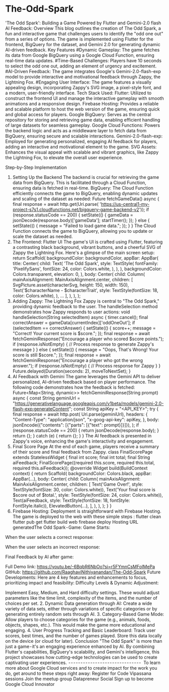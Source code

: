 # The-Odd-Spark
'The Odd Spark': Building a Game Powered by Flutter and Gemini-2.0 flash AI Feedback:
Overview
This blog outlines the creation of The Odd Spark, a fun and interactive game that challenges users to identify the "odd one out" from a series of options. The game is implemented using Flutter for the frontend, BigQuery for the dataset, and Gemini 2.0 for generating dynamic AI-driven feedback.
Key Features
#Dynamic Gameplay: The game fetches its data from Google BigQuery using a Google Cloud Function, ensuring real-time data updates.
#Time-Based Challenges: Players have 10 seconds to select the odd one out, adding an element of urgency and excitement.
#AI-Driven Feedback: The game integrates Google's Gemini-2.0-flash-exp model to provide interactive and motivational feedback through Zappy, the Lightning Fox.
#Engaging User Interface: The game features a visually appealing design, incorporating Zappy's SVG image, a pixel-style font, and a modern, user-friendly interface.
Tech Stack Used:
Flutter: Utilized to construct the frontend UI and manage the interactive gameplay with smooth animations and a responsive design.
Firebase Hosting: Provides a reliable and scalable platform to host the web version of the game, ensuring quick and global access for players.
Google BigQuery: Serves as the central repository for storing and retrieving game data, enabling efficient handling of large datasets for seamless gameplay.
Google Cloud Functions: Powers the backend logic and acts as a middleware layer to fetch data from BigQuery, ensuring secure and scalable interactions.
Gemini-2.0-flash-exp: Employed for generating personalized, engaging AI feedback for players, adding an interactive and motivational element to the game.
SVG Assets: Enhances the visual appeal with scalable and vibrant graphics, like Zappy the Lightning Fox, to elevate the overall user experience.

Step-by-Step Implementation
1. Setting Up the Backend
The backend is crucial for retrieving the game data from BigQuery. This is facilitated through a Cloud Function, ensuring data is fetched in real-time.
BigQuery:
The Cloud Function efficiently connects the game to BigQuery, enabling dynamic updates and scaling of the dataset as needed:
Future<void> fetchGameData() async {
  final response = await http.get(Uri.parse(
      'https://us-central1-my-project-s7s1.cloudfunctions.net/bigquery-game-backend-v2'));
  if (response.statusCode == 200) {
    setState(() {
      gameData = jsonDecode(response.body)['gameData'];
      startTimer();
    });
  } else {
    setState(() {
      message = "Failed to load game data.";
    });
  }
}
The Cloud Function connects the game to BigQuery, allowing you to update or scale the dataset as needed.
2. The Frontend: Flutter UI
The game's UI is crafted using Flutter, featuring a contrasting black background, vibrant buttons, and a cheerful SVG of Zappy the Lightning Fox. Here's a glimpse of the main screen setup:
return Scaffold(
  backgroundColor: backgroundColor,
  appBar: AppBar(
    title: Center(
      child: Text(
        'The Odd Spark',
        style: TextStyle(
          fontFamily: 'PixelifySans',
          fontSize: 24,
          color: Colors.white,
        ),
      ),
    ),
    backgroundColor: Colors.transparent,
    elevation: 0,
  ),
  body: Center(
    child: Column(
      mainAxisAlignment: MainAxisAlignment.center,
      children: [
        SvgPicture.asset(characterSvg, height: 150, width: 150),
        Text('$characterName - $characterTrait',
          style: TextStyle(fontSize: 18, color: Colors.white),
        ),
        ...
      ],
    ),
  ),
);
3. Adding Zappy: The Lightning Fox
Zappy is central to "The Odd Spark," providing dynamic feedback to the user. The handleSelection method demonstrates how Zappy responds to user actions:
void handleSelection(String selectedItem) async {
  timer.cancel();
  final correctAnswer = gameData[currentIndex]['oddOneOut'];
  if (selectedItem == correctAnswer) {
    setState(() {
      score++;
      message = "Correct! Your current score is $score.";
    });
    final response = await fetchGeminiResponse("Encourage a player who scored $score points.");
    if (response.isNotEmpty) {
      // Process response to generate Zappy's message
    }
  } else {
    setState(() {
      message = "Oops, That's Wrong! Your score is still $score.";
    });
    final response = await fetchGeminiResponse("Encourage a player who got the wrong answer.");
    if (response.isNotEmpty) {
      // Process response for Zappy
    }
  }
  Future.delayed(Duration(seconds: 2), moveToNextSet);
}
4. AI Feedback with Gemini
The game leverages the Gemini API to deliver personalized, AI-driven feedback based on player performance. The following code demonstrates how the feedback is fetched:
Future<Map<String, dynamic>> fetchGeminiResponse(String prompt) async {
  const String geminiUrl =
      "https://generativelanguage.googleapis.com/v1beta/models/gemini-2.0-flash-exp:generateContent";
  const String apiKey = "<API_KEY>";
  try {
    final response = await http.post(
      Uri.parse(geminiUrl),
      headers: {
        "Content-Type": "application/json",
        "x-goog-api-key": apiKey,
      },
      body: jsonEncode({"contents": [{"parts": [{"text": prompt}]}]}),
    );
    if (response.statusCode == 200) {
      return jsonDecode(response.body);
    }
    return {};
  } catch (e) {
    return {};
  }
}
The AI feedback is presented in Zappy's voice, enhancing the game's interactivity and engagement.
5. Final Score Page
At the end of each game, players receive a summary of their score and final feedback from Zappy.
class FinalScorePage extends StatelessWidget {
  final int score;
  final int total;
  final String aiFeedback;
  FinalScorePage({required this.score, required this.total, required this.aiFeedback});
  @override
  Widget build(BuildContext context) {
    return Scaffold(
      backgroundColor: Colors.black,
      appBar: AppBar(...),
      body: Center(
        child: Column(
          mainAxisAlignment: MainAxisAlignment.center,
          children: [
            Text('Game Over!', style: TextStyle(fontSize: 30, color: Colors.white)),
            Text('Your final score is $score out of $total.',
                style: TextStyle(fontSize: 24, color: Colors.white)),
            Text(aiFeedback, style: TextStyle(fontSize: 18, fontStyle: FontStyle.italic)),
            ElevatedButton(...),
          ],
        ),
      ),
    );
  }
}
5. Firebase Hosting:
Deployment is straightforward with Firebase Hosting. The game is deployed to the web with these simple steps :
flutter clean
flutter pub get
flutter build web
firebase deploy
Hosting URL generatedThe Odd Spark - Game:
Game Starts: 

When the user selects a correct response:

When the user selects an incorrect response:

Final Feedback by AI after game:

Full Demo link: https://youtu.be/-6BqbR6NbOo?si=r5FYmnCsMFoIMePa
GitHub: https://github.com/RaaghaviNithiyanandan/The-Odd-Spark
Future Developments:
Here are 4 key features and enhancements to focus, prioritizing impact and feasibility:
Difficulty Levels & Dynamic Adjustment:

Implement Easy, Medium, and Hard difficulty settings. These would adjust parameters like the time limit, complexity of the items, and the number of choices per set.
2. Dynamic Data generation through AI:
Create a wide variety of data sets, either through variations of specific categories or by generating entirely random sets through AI.
3. Category-Based Game Mode:
Allow players to choose categories for the game (e.g., animals, foods, objects, shapes, etc.). This would make the game more educational and engaging.
4. User Progress Tracking and Basic Leaderboard:
Track user scores, best times, and the number of games played. Store this data locally on the device (or cloud for later).
Conclusion
"The Odd Spark" is more than just a game - it's an engaging experience enhanced by AI. By combining Flutter's capabilities, BigQuery's scalability, and Gemini's intelligence, this project showcases how cutting-edge technologies can be used to create captivating user experiences.
 - - - - - - - - - - - - - - - - - - - - - - - - - - - - - - 
To learn more about Google Cloud services and to create impact for the work you do, get around to these steps right away:
Register for Code Vipassana sessions
Join the meetup group Datapreneur Social
Sign up to become Google Cloud Innovator
